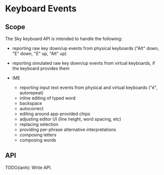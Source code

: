 Keyboard Events
===============

Scope
-----

The Sky keyboard API is intended to handle the following:

- reporting raw key down/up events from physical keyboards ("Alt"
  down, "E" down, "E" up, "Alt" up)

- reporting simulated raw key down/up events from virtual keyboards,
  if the keyboard provides them

- IME
   - reporting input text events from physical and virtual keyboards
     ("é", autorepeat)
   - inline editing of typed word
   - backspace
   - autocorrect
   - editing around app-provided chips
   - adjusting editor UI (line height, word spacing, etc)
   - replacing selection
   - providing per-phrase alternative interpretations
   - composing letters
   - composing words


API
---

TODO(ianh): Write API.
